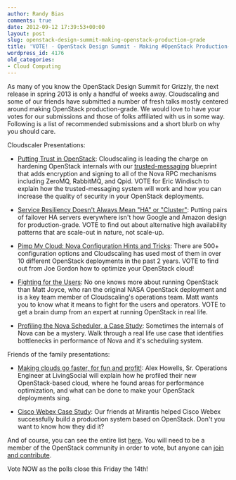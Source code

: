 ```yaml
---
author: Randy Bias
comments: true
date: 2012-09-12 17:39:53+00:00
layout: post
slug: openstack-design-summit-making-openstack-production-grade
title: 'VOTE! - OpenStack Design Summit - Making #OpenStack Production-Grade'
wordpress_id: 4176
old_categories:
- Cloud Computing
---
```


As many of you know the OpenStack Design Summit for Grizzly, the next release in spring 2013 is only a handful of weeks away. Cloudscaling and some of our friends have submitted a number of fresh talks mostly centered around making OpenStack production-grade. We would love to have your votes for our submissions and those of folks affiliated with us in some way. Following is a list of recommended submissions and a short blurb on why you should care.

Cloudscaler Presentations:

  * [Putting Trust in OpenStack](https://www.openstack.org/summit/san-diego-2012/vote-for-speakers/#252): Cloudscaling is leading the charge on hardening OpenStack internals with our [trusted-messaging](https://blueprints.launchpad.net/nova/+spec/trusted-messaging) blueprint that adds encryption and signing to all of the Nova RPC mechanisms including ZeroMQ, RabbitMQ, and Qpid. VOTE for Eric Windisch to explain how the trusted-messaging system will work and how you can increase the quality of security in your OpenStack deployments.

  * [Service Resiliency Doesn't Always Mean "HA" or "Cluster"](https://www.openstack.org/summit/san-diego-2012/vote-for-speakers/#261): Putting pairs of failover HA servers everywhere isn't how Google and Amazon design for production-grade. VOTE to find out about alternative high availability patterns that are scale-out in nature, not scale-up.

  * [Pimp My Cloud: Nova Configuration Hints and Tricks](https://www.openstack.org/summit/san-diego-2012/vote-for-speakers/#179): There are 500+ configuration options and Cloudscaling has used most of them in over 10 different OpenStack deployments in the past 2 years. VOTE to find out from Joe Gordon how to optimize your OpenStack cloud!

  * [Fighting for the Users](https://www.openstack.org/summit/san-diego-2012/vote-for-speakers/#145): No one knows more about running OpenStack than Matt Joyce, who ran the original NASA OpenStack deployment and is a key team member of Cloudscaling's operations team. Matt wants you to know what it means to fight for the users and operators. VOTE to get a brain dump from an expert at running OpenStack in real life.

  * [Profiling the Nova Scheduler, a Case Study](https://www.openstack.org/summit/san-diego-2012/vote-for-speakers/#180): Sometimes the internals of Nova can be a mystery. Walk through a real life use case that identifies bottlenecks in performance of Nova and it's scheduling system.

Friends of the family presentations:

  * [Making clouds go faster, for fun and profit!](http://https://www.openstack.org/summit/san-diego-2012/vote-for-speakers/#281): Alex Howells, Sr. Operations Engineer at LivingSocial will explain how he profiled their new OpenStack-based cloud, where he found areas for performance optimization, and what can be done to make your OpenStack deployments sing.

  * [Cisco Webex Case Study](https://www.openstack.org/summit/san-diego-2012/vote-for-speakers/#280): Our friends at Mirantis helped Cisco Webex successfully build a production system based on OpenStack. Don't you want to know how they did it?

And of course, you can see the entire list [here](http://www.mirantis.com/blog/you-can-help-get-large-enterprise-cloud-on-the-openstack-agenda/). You will need to be a member of the OpenStack community in order to vote, but anyone can [join and contribute](http://wiki.openstack.org/HowToContribute).

Vote NOW as the polls close this Friday the 14th!
